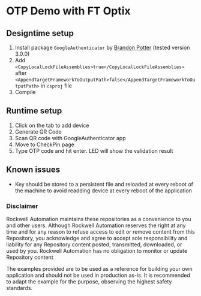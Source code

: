 # OTP Demo with FT Optix

## Designtime setup
1. Install package `GoogleAuthenticator` by [Brandon Potter](https://github.com/BrandonPotter/GoogleAuthenticator) (tested version 3.0.0)
2. Add `<CopyLocalLockFileAssemblies>true</CopyLocalLockFileAssemblies>` after `<AppendTargetFrameworkToOutputPath>false</AppendTargetFrameworkToOutputPath>` in `csproj` file
3. Compile

## Runtime setup
1. Click on the tab to add device
2. Generate QR Code
3. Scan QR code with GoogleAuthenticator app
4. Move to CheckPin page
5. Type OTP code and hit enter. LED will show the validation result

## Known issues
- Key should be stored to a persistent file and reloaded at every reboot of the machine to avoid readding device at every reboot of the application

### Disclaimer

Rockwell Automation maintains these repositories as a convenience to you and other users. Although Rockwell Automation reserves the right at any time and for any reason to refuse access to edit or remove content from this Repository, you acknowledge and agree to accept sole responsibility and liability for any Repository content posted, transmitted, downloaded, or used by you. Rockwell Automation has no obligation to monitor or update Repository content

The examples provided are to be used as a reference for building your own application and should not be used in production as-is. It is recommended to adapt the example for the purpose, observing the highest safety standards.
